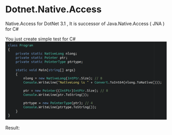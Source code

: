 # Dotnet.Native.Access
Native.Access for DotNet 3.1 , It is successor of Java.Native.Access ( JNA ) for C#

You just create simple test for C#
![Show your code](https://raw.githubusercontent.com/DeafMan1983/Dotnet.Native.Access/master/grafik.png)

Result:

